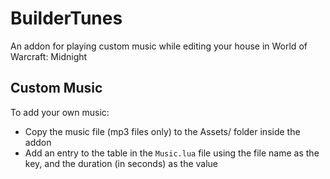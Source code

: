 # BuilderTunes

An addon for playing custom music while editing your house in World of Warcraft: Midnight

## Custom Music
To add your own music:
- Copy the music file (mp3 files only) to the Assets/ folder inside the addon
- Add an entry to the table in the `Music.lua` file using the file name as the key, and the duration (in seconds) as the value